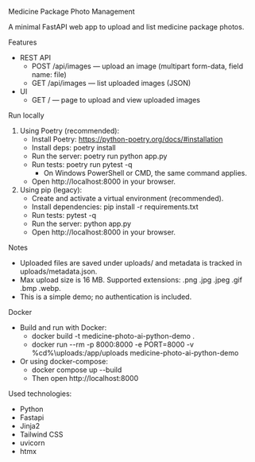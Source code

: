 Medicine Package Photo Management

A minimal FastAPI web app to upload and list medicine package photos.

Features
- REST API
  - POST /api/images — upload an image (multipart form-data, field name: file)
  - GET /api/images — list uploaded images (JSON)
- UI
  - GET / — page to upload and view uploaded images

Run locally
1. Using Poetry (recommended):
   - Install Poetry: https://python-poetry.org/docs/#installation
   - Install deps: poetry install
   - Run the server: poetry run python app.py
   - Run tests: poetry run pytest -q
     - On Windows PowerShell or CMD, the same command applies.
   - Open http://localhost:8000 in your browser.
2. Using pip (legacy):
   - Create and activate a virtual environment (recommended).
   - Install dependencies: pip install -r requirements.txt
   - Run tests: pytest -q
   - Run the server: python app.py
   - Open http://localhost:8000 in your browser.

Notes
- Uploaded files are saved under uploads/ and metadata is tracked in uploads/metadata.json.
- Max upload size is 16 MB. Supported extensions: .png .jpg .jpeg .gif .bmp .webp.
- This is a simple demo; no authentication is included.

Docker
- Build and run with Docker:
  - docker build -t medicine-photo-ai-python-demo .
  - docker run --rm -p 8000:8000 -e PORT=8000 -v %cd%\uploads:/app/uploads medicine-photo-ai-python-demo
- Or using docker-compose:
  - docker compose up --build
  - Then open http://localhost:8000

Used technologies:
- Python
- Fastapi
- Jinja2
- Tailwind CSS
- uvicorn
- htmx